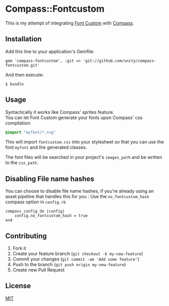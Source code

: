 # Compass::Fontcustom

This is my attempt of integrating [Font Custom](http://fontcustom.com) with [Compass](http://compass-style.org).

## Installation

Add this line to your application's Gemfile:

    gem 'compass-fontcustom', :git => 'git://github.com/unity/compass-fontcustom.git'

And then execute:

    $ bundle

## Usage

Syntactically it works like Compass' sprites feature.  
You can let Font Custom generate your fonts upon Compass' css compilation:

```css
@import "myfont/*.svg"
```

This will import `fontcustom.css` into your stylesheet so that you can use the font `myfont` and the generated classes.

The font files will be searched in your project's `images_path` and be written to the `css_path`.

## Disabling File name hashes

You can choose to disable file name hashes, if you're already using an asset pipeline that handles this for you : 
Use the `no_fontcustom_hash` compass option in `config.rb`

    compass_config do |config|
    	config.no_fontcustom_hash = true
    end

## Contributing

1. Fork it
2. Create your feature branch (`git checkout -b my-new-feature`)
3. Commit your changes (`git commit -am 'Add some feature'`)
4. Push to the branch (`git push origin my-new-feature`)
5. Create new Pull Request

## License

[MIT](https://raw.github.com/glaszig/compass-fontcustom/master/LICENSE)
